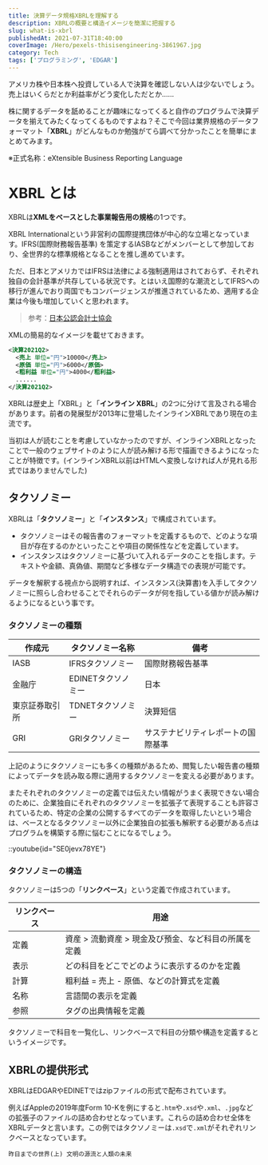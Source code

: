 ```yaml
---
title: 決算データ規格XBRLを理解する
description: XBRLの概要と構造イメージを簡潔に把握する
slug: what-is-xbrl
publishedAt: 2021-07-31T18:40:00
coverImage: /Hero/pexels-thisisengineering-3861967.jpg
category: Tech
tags: ['プログラミング', 'EDGAR']
---
```


アメリカ株や日本株へ投資している人で決算を確認しない人は少ないでしょう。売上はいくらだとか利益率がどう変化しただとか……

株に関するデータを舐めることが趣味になってくると自作のプログラムで決算データを揃えてみたくなってくるものですよね？そこで今回は業界規格のデータフォーマット「**XBRL**」がどんなものか勉強がてら調べて分かったことを簡単にまとめてみます。

※正式名称：eXtensible Business Reporting Language

# XBRL とは

XBRLは**XMLをベースとした事業報告用の規格**の1つです。

XBRL Internationalという非営利の国際提携団体が中心的な立場となっています。IFRS(国際財務報告基準) を策定するIASBなどがメンバーとして参加しており、全世界的な標準規格となることを推し進めています。

ただ、日本とアメリカではIFRSは法律による強制適用はされておらず、それぞれ独自の会計基準が共存している状況です。とはいえ国際的な潮流としてIFRSへの移行が進んでおり両国でもコンバージェンスが推進されているため、適用する企業は今後も増加していくと思われます。

> 参考：[日本公認会計士協会](https://jicpa.or.jp/specialized_field/ifrs/basic/ifrs/)

XMLの簡易的なイメージを載せておきます。

```xml
<決算2021Q2>
  <売上 単位="円">10000</売上>
  <原価 単位="円">6000</原価>
  <粗利益 単位="円">4000</粗利益>
  ......
</決算2021Q2>
```

XBRLは歴史上「XBRL」と「**インライン XBRL**」の2つに分けて言及される場合があります。前者の発展型が2013年に登場したインラインXBRLであり現在の主流です。

当初は人が読むことを考慮していなかったのですが、インラインXBRLとなったことで一般のウェブサイトのように人が読み解ける形で描画できるようになったことが特徴です。(インラインXBRL以前はHTMLへ変換しなければ人が見れる形式ではありませんでした)

## タクソノミー

XBRLは「**タクソノミー**」と「**インスタンス**」で構成されています。

- タクソノミーはその報告書のフォーマットを定義するもので、どのような項目が存在するのかといったことや項目の関係性などを定義しています。
- インスタンスはタクソノミーに基づいて入れるデータのことを指します。テキストや金額、真偽値、期間など多様なデータ構造での表現が可能です。

データを解釈する視点から説明すれば、インスタンス(決算書)を入手してタクソノミーに照らし合わせることでそれらのデータが何を指している値かが読み解けるようになるという事です。

### タクソノミーの種類

| 作成元         | タクソノミー名称   | 備考                               |
| -------------- | ------------------ | ---------------------------------- |
| IASB           | IFRSタクソノミー   | 国際財務報告基準                   |
| 金融庁         | EDINETタクソノミー | 日本                               |
| 東京証券取引所 | TDNETタクソノミー  | 決算短信                           |
| GRI            | GRIタクソノミー    | サステナビリティレポートの国際基準 |

上記のようにタクソノミーにも多くの種類があるため、閲覧したい報告書の種類によってデータを読み取る際に適用するタクソノミーを変える必要があります。

またそれぞれのタクソノミーの定義では伝えたい情報がうまく表現できない場合のために、企業独自にそれぞれのタクソノミーを拡張子て表現することも許容されているため、特定の企業の公開するすべてのデータを取得したいという場合は、ベースとなるタクソノミー以外に企業独自の拡張も解釈する必要がある点はプログラムを構築する際に悩むことになるでしょう。

::youtube{id="SE0jevx78YE"}

### タクソノミーの構造

タクソノミーは5つの「**リンクベース**」という定義で作成されています。

| リンクベース | 用途                                                 |
| ------------ | ---------------------------------------------------- |
| 定義         | 資産 > 流動資産 > 現金及び預金、など科目の所属を定義 |
| 表示         | どの科目をどこでどのように表示するのかを定義         |
| 計算         | 粗利益 = 売上 - 原価、などの計算式を定義             |
| 名称         | 言語間の表示を定義                                   |
| 参照         | タグの出典情報を定義                                 |

タクソノミーで科目を一覧化し、リンクベースで科目の分類や構造を定義するというイメージです。

## XBRLの提供形式

XBRLはEDGARやEDINETではzipファイルの形式で配布されています。

例えばAppleの2019年度Form 10-Kを例にすると`.htm`や`.xsd`や`.xml`、`.jpg`などの拡張子のファイルの詰め合わせとなっています。これらの詰め合わせ全体を XBRLデータと言います。この例ではタクソノミーは`.xsd`で`.xml`がそれぞれリンクベースとなっています。

```amazon:4532198283
昨日までの世界(上) 文明の源流と人類の未来
```
